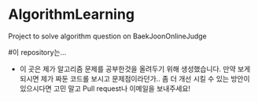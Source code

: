 # AlgorithmLearning
Project to solve algorithm question on BaekJoonOnlineJudge

#이 repository는...
- 이 곳은 제가 알고리즘 문제를 공부한것을 올려두기 위해 생성했습니다. 만약 보게 되시면 제가 짜둔 코드롤 보시고 문제점이라던가..
좀 더 개선 시킬 수 있는 방안이 있으시다면 고민 말고 Pull request나 이메일을 보내주세요!
